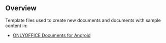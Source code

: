 ## Overview

Template files used to create new documents and documents with sample content in:

- [ONLYOFFICE Documents for Android](https://github.com/ONLYOFFICE/documents-app-android)
